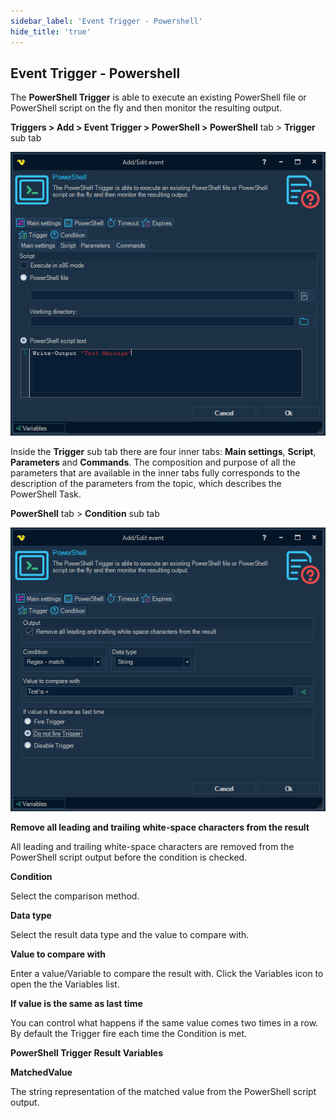 ```yaml
---
sidebar_label: 'Event Trigger - Powershell'
hide_title: 'true'
---
```


## Event Trigger - Powershell

The **PowerShell Trigger** is able to execute an existing PowerShell file or PowerShell script on the fly and then monitor the resulting output.
 
**Triggers > Add > Event Trigger > PowerShell > PowerShell** tab > **Trigger** sub tab

![](../../../static/img/triggereventpowershellscript.png)

Inside the **Trigger** sub tab there are four inner tabs: **Main settings**, **Script**, **Parameters** and **Commands**.
The composition and purpose of all the parameters that are available in the inner tabs fully corresponds to the description of the parameters from the topic, which describes the PowerShell Task.
 
**PowerShell** tab > **Condition** sub tab

![](../../../static/img/triggereventpowershellcondition.png)

**Remove all leading and trailing white-space characters from the result**

All leading and trailing white-space characters are removed from the PowerShell script output before the condition is checked.
 
**Condition**

Select the comparison method.
 
**Data type**

Select the result data type and the value to compare with.
 
**Value to compare with**

Enter a value/Variable to compare the result with. Click the Variables icon to open the the Variables list.
 
**If value is the same as last time**

You can control what happens if the same value comes two times in a row. By default the Trigger fire each time the Condition is met.
 
 
**PowerShell Trigger Result Variables**
 
**MatchedValue**

The string representation of the matched value from the PowerShell script output.